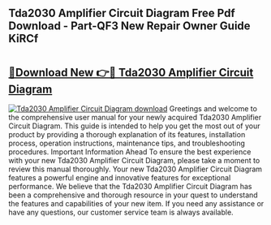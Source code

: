 ## Tda2030 Amplifier Circuit Diagram Free Pdf Download - Part-QF3 New Repair Owner Guide KiRCf

# <h2><a href="http://dfqtdhq.blite.top/?on=Tda2030+Amplifier+Circuit+Diagram">🔗Download New 👉🔴 Tda2030 Amplifier Circuit Diagram</a></h2>

[![Tda2030 Amplifier Circuit Diagram download](https://i.imgur.com/lujVjoI.png)](http://dfqtdhq.blite.top/?on=Tda2030+Amplifier+Circuit+Diagram)
Greetings and welcome to the comprehensive user manual for your newly acquired Tda2030 Amplifier Circuit Diagram. This guide is intended to help you get the most out of your product by providing a thorough explanation of its features, installation process, operation instructions, maintenance tips, and troubleshooting procedures. Important Information Ahead To ensure the best experience with your new Tda2030 Amplifier Circuit Diagram, please take a moment to review this manual thoroughly. Your new Tda2030 Amplifier Circuit Diagram features a powerful engine and innovative features for exceptional performance. We believe that the Tda2030 Amplifier Circuit Diagram has been a comprehensive and thorough resource in your quest to understand the features and capabilities of your new item. If you need any assistance or have any questions, our customer service team is always available.
